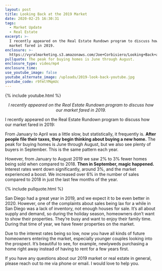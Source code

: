 ```yaml
---
layout: post
title: Looking Back at the 2019 Market
date: 2020-02-25 16:30:31
tags:
  - Market Update
  - Real Estate
excerpt: >-
  I recently appeared on the Real Estate Rundown program to discuss how our
  market fared in 2019.
enclosure: >-
  https://vyralmarketing.s3.amazonaws.com/Joe+Corbisiero/Looking+Back+at+the+2019+Market.mp4
pullquote: The peak for buying homes is June through August.
enclosure_type: video/mp4
enclosure_time:
use_youtube_image: false
youtube_alternate_image: /uploads/2019-look-back-youtube.jpg
youtube_code: r9fmlYMqmUc
---
```


{% include youtube.html %}

<p style="text-align: center;"><em>I recently appeared on the Real Estate Rundown program to discuss how our market fared in 2019.</em></p>

I recently appeared on the Real Estate Rundown program to discuss how our market fared in 2019:

From January to April was a little slow, but statistically, it frequently is. **After people file their taxes, they begin thinking about buying a new home.** The peak for buying homes is June through August, but we also see plenty of buyers in September. This is the same pattern each year.&nbsp;

However, from January to August 2019 we saw 2% to 3% fewer homes being sold when compared to 2018. **Then in September, magic happened.** Interest rates went down significantly, around 3%, and the market experienced a boost. We increased over 6% in the number of sales compared to 2018 in just the last few months of the year.&nbsp;

{% include pullquote.html %}

San Diego had a great year in 2019, and we expect it to be even better in 2020. However, one of the complaints about sales being lax for a while in San Diego was a lack of inventory, not enough houses for sale. It’s all about supply and demand, so during the holiday season, homeowners don’t want to show their properties. They’re busy and want to enjoy their family time. During that time of year, we have fewer properties on the market.&nbsp;

Due to the interest rates being so low, now you have all kinds of future homeowners entering the market, especially younger couples looking into the prospect. It’s beautiful to see, for example, newlyweds purchasing a home right away instead of having to rent for a few years first.&nbsp;

If you have any questions about our 2019 market or real estate in general, please reach out to me via phone or email. I would love to help you.